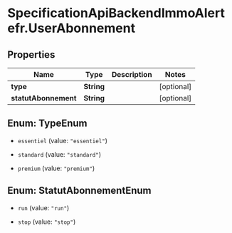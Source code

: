 # SpecificationApiBackendImmoAlertefr.UserAbonnement

## Properties
Name | Type | Description | Notes
------------ | ------------- | ------------- | -------------
**type** | **String** |  | [optional] 
**statutAbonnement** | **String** |  | [optional] 


<a name="TypeEnum"></a>
## Enum: TypeEnum


* `essentiel` (value: `"essentiel"`)

* `standard` (value: `"standard"`)

* `premium` (value: `"premium"`)




<a name="StatutAbonnementEnum"></a>
## Enum: StatutAbonnementEnum


* `run` (value: `"run"`)

* `stop` (value: `"stop"`)




